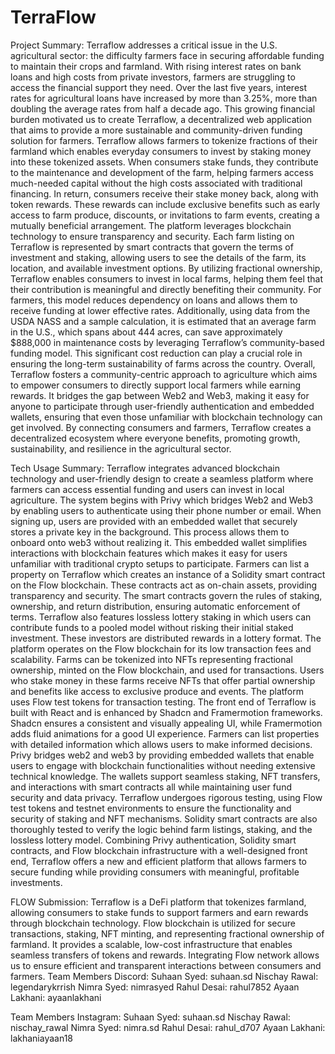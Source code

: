 # TerraFlow
Project Summary:
Terraflow addresses a critical issue in the U.S. agricultural sector: the difficulty farmers face in securing affordable funding to maintain their crops and farmland. With rising interest rates on bank loans and high costs from private investors, farmers are struggling to access the financial support they need. Over the last five years, interest rates for agricultural loans have increased by more than 3.25%, more than doubling the average rates from half a decade ago. This growing financial burden motivated us to create Terraflow, a decentralized web application that aims to provide a more sustainable and community-driven funding solution for farmers.
Terraflow allows farmers to tokenize fractions of their farmland which enables everyday consumers to invest by staking money into these tokenized assets. When consumers stake funds, they contribute to the maintenance and development of the farm, helping farmers access much-needed capital without the high costs associated with traditional financing. In return, consumers receive their stake money back, along with token rewards. These rewards can include exclusive benefits such as early access to farm produce, discounts, or invitations to farm events, creating a mutually beneficial arrangement.
The platform leverages blockchain technology to ensure transparency and security. Each farm listing on Terraflow is represented by smart contracts that govern the terms of investment and staking, allowing users to see the details of the farm, its location, and available investment options. By utilizing fractional ownership, Terraflow enables consumers to invest in local farms, helping them feel that their contribution is meaningful and directly benefiting their community. For farmers, this model reduces dependency on loans and allows them to receive funding at lower effective rates.
Additionally, using data from the USDA NASS and a sample calculation, it is estimated that an average farm in the U.S., which spans about 444 acres, can save approximately $888,000 in maintenance costs by leveraging Terraflow’s community-based funding model. This significant cost reduction can play a crucial role in ensuring the long-term sustainability of farms across the country.
Overall, Terraflow fosters a community-centric approach to agriculture which aims to empower consumers to directly support local farmers while earning rewards. It bridges the gap between Web2 and Web3, making it easy for anyone to participate through user-friendly authentication and embedded wallets, ensuring that even those unfamiliar with blockchain technology can get involved. By connecting consumers and farmers, Terraflow creates a decentralized ecosystem where everyone benefits, promoting growth, sustainability, and resilience in the agricultural sector.

Tech Usage Summary: 
Terraflow integrates advanced blockchain technology and user-friendly design to create a seamless platform where farmers can access essential funding and users can invest in local agriculture. The system begins with Privy which bridges Web2 and Web3 by enabling users to authenticate using their phone number or email. When signing up, users are provided with an embedded wallet that securely stores a private key in the background. This process allows them to onboard onto web3 without realizing it. This embedded wallet simplifies interactions with blockchain features which makes it easy for users unfamiliar with traditional crypto setups to participate.
Farmers can list a property on Terraflow which creates an instance of a Solidity smart contract on the Flow blockchain. These contracts act as on-chain assets, providing transparency and security. The smart contracts govern the rules of staking, ownership, and return distribution, ensuring automatic enforcement of terms. Terraflow also features lossless lottery staking in which users can contribute funds to a pooled model without risking their initial staked investment. These investors are distributed rewards in a lottery format.
The platform operates on the Flow blockchain for its low transaction fees and scalability. Farms can be tokenized into NFTs representing fractional ownership, minted on the Flow blockchain, and used for transactions. Users who stake money in these farms receive NFTs that offer partial ownership and benefits like access to exclusive produce and events. The platform uses Flow test tokens for transaction testing. 
The front end of Terraflow is built with React and is enhanced by Shadcn and Framermotion frameworks. Shadcn ensures a consistent and visually appealing UI, while Framermotion adds fluid animations for a good UI experience. Farmers can list properties with detailed information which allows users to make informed decisions.
Privy bridges web2 and web3 by providing embedded wallets that enable users to engage with blockchain functionalities without needing extensive technical knowledge. The wallets support seamless staking, NFT transfers, and interactions with smart contracts all while maintaining user fund security and data privacy.
Terraflow undergoes rigorous testing, using Flow test tokens and testnet environments to ensure the functionality and security of staking and NFT mechanisms. Solidity smart contracts are also thoroughly tested to verify the logic behind farm listings, staking, and the lossless lottery model. Combining Privy authentication, Solidity smart contracts, and Flow blockchain infrastructure with a well-designed front end, Terraflow offers a new and efficient platform that allows farmers to secure funding while providing consumers with meaningful, profitable investments. 



FLOW Submission:
Terraflow is a DeFi platform that tokenizes farmland, allowing consumers to stake funds to support farmers and earn rewards through blockchain technology.
Flow blockchain is utilized for secure transactions, staking, NFT minting, and representing fractional ownership of farmland. It provides a scalable, low-cost infrastructure that enables seamless transfers of tokens and rewards. Integrating Flow network allows us to ensure efficient and transparent interactions between consumers and farmers.
Team Members Discord:
Suhaan Syed: suhaan.sd
Nischay Rawal: legendarykrrish
Nimra Syed: nimrasyed
Rahul Desai: rahul7852
Ayaan Lakhani: ayaanlakhani

Team Members Instagram:
Suhaan Syed: suhaan.sd
Nischay Rawal: nischay_rawal
Nimra Syed: nimra.sd
Rahul Desai: rahul_d707
Ayaan Lakhani: lakhaniayaan18
